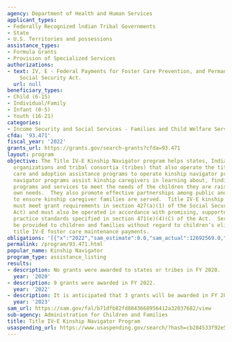 ```yaml
---
agency: Department of Health and Human Services
applicant_types:
- Federally Recognized lndian Tribal Governments
- State
- U.S. Territories and possessions
assistance_types:
- Formula Grants
- Provision of Specialized Services
authorizations:
- text: IV, E - Federal Payments for Foster Care Prevention, and Permanency, 474(a)(7),
    Social Security Act.
  url: null
beneficiary_types:
- Child (6-15)
- Individual/Family
- Infant (0-5)
- Youth (16-21)
categories:
- Income Security and Social Services - Families and Child Welfare Services
cfda: '93.471'
fiscal_year: '2022'
grants_url: https://grants.gov/search-grants?cfda=93.471
layout: program
objective: The Title IV-E Kinship Navigator program helps states, Indian tribes, tribal
  organizations and tribal consortia (tribes) that also operate the title IV-E foster
  care and adoption assistance programs to operate kinship navigator programs.  Kinship
  navigator programs assist kinship caregivers in learning about, finding, and using
  programs and services to meet the needs of the children they are raising and their
  own needs.  They also promote effective partnerships among public and private agencies
  to ensure kinship caregiver families are served.  Title IV-E kinship navigator programs
  must meet grant requirements in section 427(a)(1) of the Social Security Act (the
  Act) and must also be operated in accordance with promising, supported, or well-supported
  practice standards specified in section 471(e)(4)(C) of the Act.  Services are to
  be provided to children and families without regard to children’s eligibility for
  title IV-E foster care maintenance payments.
obligations: '[{"x":"2022","sam_estimate":0.0,"sam_actual":12692569.0,"usa_spending_actual":14844560.0},{"x":"2023","sam_estimate":34458453.0,"sam_actual":0.0,"usa_spending_actual":3655569.0},{"x":"2024","sam_estimate":34458453.0,"sam_actual":0.0,"usa_spending_actual":17555481.0}]'
permalink: /program/93.471.html
popular_name: Kinship Navigator
program_type: assistance_listing
results:
- description: No grants were awarded to states or tribes in FY 2020.
  year: '2020'
- description: 9 grants were awarded in FY 2022.
  year: '2022'
- description: It is anticipated that 3 grants will be awarded in FY 2023.
  year: '2023'
sam_url: https://sam.gov/fal/b71dfb82fd8843668956412a32037682/view
sub-agency: Administration for Children and Families
title: Title IV-E Kinship Navigator Program
usaspending_url: https://www.usaspending.gov/search/?hash=cb284533f92e5d6d643bbbfa7ed01246
---
```

